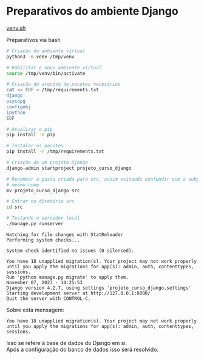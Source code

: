 # Preparativos do ambiente Django

[venv.sh](scripts/venv.sh)

Preparativos via bash
```bash
# Criação do ambiente virtual
python3 -m venv /tmp/venv

# Habilitar o novo ambiente virtual
source /tmp/venv/bin/activate

# Criação do arquivo de pacotes necesários
cat << EOF > /tmp/requirements.txt
django
psycopg
configobj
ipython
EOF

# Atualizar o pip
pip install -U pip

# Instalar os pacotes
pip install -r /tmp/requirements.txt
```


```bash
# Criação de um projeto Django
django-admin startproject projeto_curso_django

# Renomear a pasta criada para src, assim evitando confundir com a subpasta de
# mesmo nome
mv projeto_curso_django src

# Entrar no diretório src
cd src

# Testando o servidor local
./manage.py runserver
```
```
Watching for file changes with StatReloader
Performing system checks...

System check identified no issues (0 silenced).

You have 18 unapplied migration(s). Your project may not work properly until you apply the migrations for app(s): admin, auth, contenttypes, sessions.
Run 'python manage.py migrate' to apply them.
November 07, 2023 - 14:25:53
Django version 4.2.7, using settings 'projeto_curso_django.settings'
Starting development server at http://127.0.0.1:8000/
Quit the server with CONTROL-C.
```

Sobre esta mensagem:  
```
You have 18 unapplied migration(s). Your project may not work properly until you apply the migrations for app(s): admin, auth, contenttypes, sessions.
```

Isso se refere à base de dados do Django em si.  
Após a configuração do banco de dados isso será resolvido.
